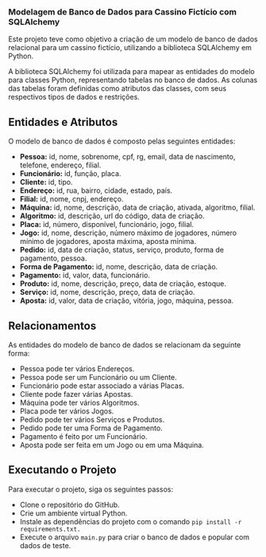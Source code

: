 ### Modelagem de Banco de Dados para Cassino Fictício com SQLAlchemy
Este projeto teve como objetivo a criação de um modelo de banco de dados relacional para um cassino fictício, utilizando a biblioteca SQLAlchemy em Python.

A biblioteca SQLAlchemy foi utilizada para mapear as entidades do modelo para classes Python, representando tabelas no banco de dados. As colunas das tabelas foram definidas como atributos das classes, com seus respectivos tipos de dados e restrições.

## Entidades e Atributos
O modelo de banco de dados é composto pelas seguintes entidades:

* **Pessoa:** id, nome, sobrenome, cpf, rg, email, data de nascimento, telefone, endereço, filial.
* **Funcionário:** id, função, placa.
* **Cliente:** id, tipo.
* **Endereço:** id, rua, bairro, cidade, estado, país.
* **Filial:** id, nome, cnpj, endereço.
* **Máquina:** id, nome, descrição, data de criação, ativada, algoritmo, filial.
* **Algoritmo:** id, descrição, url do código, data de criação.
* **Placa:** id, número, disponível, funcionário, jogo, filial.
* **Jogo:** id, nome, descrição, número máximo de jogadores, número mínimo de jogadores, aposta máxima, aposta mínima.
* **Pedido:** id, data de criação, status, serviço, produto, forma de pagamento, pessoa.
* **Forma de Pagamento:** id, nome, descrição, data de criação.
* **Pagamento:** id, valor, data, funcionário.
* **Produto:** id, nome, descrição, preço, data de criação, estoque.
* **Serviço:** id, nome, descrição, preço, data de criação.
* **Aposta:** id, valor, data de criação, vitória, jogo, máquina, pessoa.

## Relacionamentos
As entidades do modelo de banco de dados se relacionam da seguinte forma:

* Pessoa pode ter vários Endereços.
* Pessoa pode ser um Funcionário ou um Cliente.
* Funcionário pode estar associado a várias Placas.
* Cliente pode fazer várias Apostas.
* Máquina pode ter vários Algoritmos.
* Placa pode ter vários Jogos.
* Pedido pode ter vários Serviços e Produtos.
* Pedido pode ter uma Forma de Pagamento.
* Pagamento é feito por um Funcionário.
* Aposta pode ser feita em um Jogo ou em uma Máquina.

## Executando o Projeto
Para executar o projeto, siga os seguintes passos:

* Clone o repositório do GitHub.
* Crie um ambiente virtual Python.
* Instale as dependências do projeto com o comando `pip install -r requirements.txt.`
* Execute o arquivo `main.py` para criar o banco de dados e popular com dados de teste.
